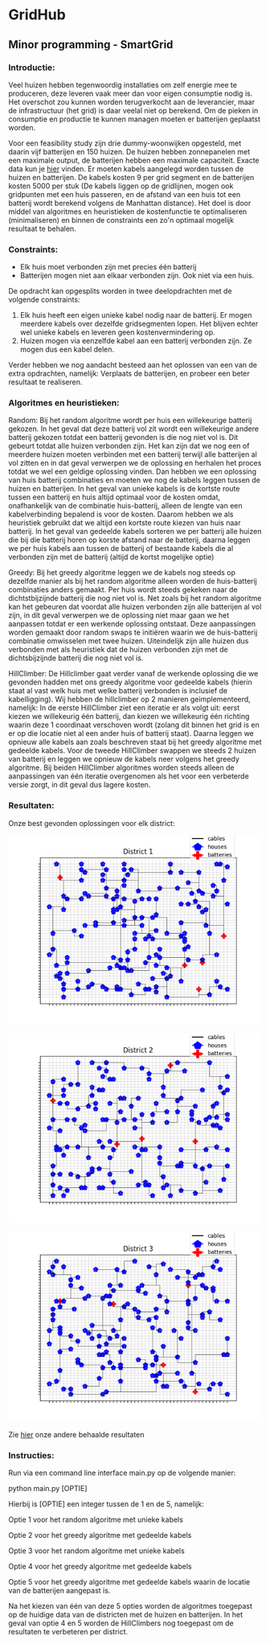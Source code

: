 # GridHub
## Minor programming - SmartGrid

### Introductie:
Veel huizen hebben tegenwoordig installaties om zelf energie mee te produceren, deze leveren vaak meer dan voor eigen consumptie nodig is.
Het overschot zou kunnen worden terugverkocht aan de leverancier, maar de infrastructuur (het grid) is daar veelal niet op berekend. Om de pieken in consumptie en productie te kunnen managen moeten er batterijen geplaatst worden.

Voor een feasibility study zijn drie dummy-woonwijken opgesteld, met daarin vijf batterijen en 150 huizen. De huizen hebben zonnepanelen met een maximale output, de batterijen hebben een maximale capaciteit. Exacte data kun je [hier](./data) vinden. Er moeten kabels aangelegd worden tussen de huizen en batterijen. De kabels kosten 9 per grid segment en de batterijen kosten 5000 per stuk (De kabels liggen op de gridlijnen, mogen ook gridpunten met een huis passeren, en de afstand van een huis tot een batterij wordt berekend volgens de Manhattan distance). Het doel is door middel van algoritmes en heuristieken de kostenfunctie te optimaliseren (minimaliseren) en binnen de constraints een zo'n optimaal mogelijk resultaat te behalen.

### Constraints:
- Elk huis moet verbonden zijn met precies één batterij
- Batterijen mogen niet aan elkaar verbonden zijn. Ook niet via een huis.

De opdracht kan opgesplits worden in twee deelopdrachten met de volgende constraints:
1) Elk huis heeft een eigen unieke kabel nodig naar de batterij. Er mogen meerdere kabels over dezelfde gridsegmenten lopen. Het blijven echter wel unieke kabels en leveren geen kostenvermindering op.
2) Huizen mogen via eenzelfde kabel aan een batterij verbonden zijn. Ze mogen dus een kabel delen.

Verder hebben we nog aandacht besteed aan het oplossen van een van de extra opdrachten, namelijk:
Verplaats de batterijen, en probeer een beter resultaat te realiseren.

### Algoritmes en heuristieken:

Random: Bij het random algoritme wordt per huis een willekeurige batterij gekozen. In het geval dat deze batterij vol zit wordt een willekeurige andere batterij gekozen totdat een batterij gevonden is die nog niet vol is. Dit gebeurt totdat alle huizen verbonden zijn.
Het kan zijn dat we nog een of meerdere huizen moeten verbinden met een batterij terwijl alle batterijen al vol zitten en in dat geval verwerpen we de oplossing en herhalen het proces totdat we wel een geldige oplossing vinden. Dan hebben we een oplossing van huis batterij combinaties en moeten we nog de kabels leggen tussen de huizen en batterijen. In het geval van unieke kabels is de kortste route tussen een batterij en huis altijd optimaal voor de kosten omdat, onafhankelijk van de combinatie huis-batterij, alleen de lengte van een kabelverbinding bepalend is voor de kosten. Daarom hebben we als heuristiek gebruikt dat we altijd een kortste route kiezen van huis naar batterij. In het geval van gedeelde kabels sorteren we per batterij alle huizen die bij die batterij horen op korste afstand naar de batterij, daarna leggen we per huis kabels aan tussen de batterij of bestaande kabels die al verbonden zijn met de batterij (altijd de kortst mogelijke optie)

Greedy: Bij het greedy algoritme leggen we de kabels nog steeds op dezelfde manier als bij het random algoritme alleen worden de huis-batterij combinaties anders gemaakt. Per huis wordt steeds gekeken naar de dichtstbijzijnde batterij die nog niet vol is.
Net zoals bij het random algoritme kan het gebeuren dat voordat alle huizen verbonden zijn alle batterijen al vol zijn, in dit geval verwerpen we de oplossing niet maar gaan we het aanpassen totdat er een werkende oplossing ontstaat. Deze aanpassingen worden gemaakt door random swaps te initiëren waarin we de huis-batterij combinatie omwisselen met twee huizen. Uiteindelijk zijn alle huizen dus verbonden met als heuristiek dat de huizen verbonden zijn met de dichtsbijzijnde batterij die nog niet vol is.

HillClimber:
De Hillclimber gaat verder vanaf de werkende oplossing die we gevonden hadden met ons greedy algoritme voor gedeelde kabels (hierin staat al vast welk huis met welke batterij verbonden is inclusief de kabelligging). Wij hebben de hillclimber op 2 manieren geimplementeerd, namelijk:
In de eerste HillClimber ziet een iteratie er als volgt uit: eerst kiezen we willekeurig één batterij, dan kiezen we willekeurig één richting waarin deze 1 coordinaat verschoven wordt (zolang dit binnen het grid is en er op die locatie niet al een ander huis of batterij staat). Daarna leggen we opnieuw alle kabels aan zoals beschreven staat bij het greedy algoritme met gedeelde kabels.
Voor de tweede HillClimber swappen we steeds 2 huizen van batterij en leggen we opnieuw de kabels neer volgens het greedy algoritme.
Bij beiden HillClimber algoritmes worden steeds alleen de aanpassingen van één iteratie overgenomen als het voor een verbeterde versie zorgt, in dit geval dus lagere kosten.

### Resultaten:
Onze best gevonden oplossingen voor elk district:

![District 1](https://github.com/githubMichiel/GridHub/blob/main/visualisations/districts/district_1_optimal_100000.png)

![District 2](https://github.com/githubMichiel/GridHub/blob/main/visualisations/districts/district_2_optimal_100000.png)

![District 3](https://github.com/githubMichiel/GridHub/blob/main/visualisations/districts/district_3_optimal_100000.png)


Zie [hier](https://github.com/githubMichiel/GridHub/tree/main/visualisations) onze andere behaalde resultaten

### Instructies:

Run via een command line interface main.py op de volgende manier:

python main.py [OPTIE]

Hierbij is [OPTIE] een integer tussen de 1 en de 5, namelijk: 
     
Optie 1 voor het random algoritme met unieke kabels
     
Optie 2 voor het greedy algoritme met gedeelde kabels
     
Optie 3 voor het random algoritme met unieke kabels
     
Optie 4 voor het greedy algoritme met gedeelde kabels
     
Optie 5 voor het greedy algoritme met gedeelde kabels waarin de locatie van de batterijen aangepast is.
     
Na het kiezen van één van deze 5 opties worden de algoritmes toegepast op de huidige data van de districten met de huizen en batterijen.
In het geval van optie 4 en 5 worden de HillClimbers nog toegepast om de resultaten te verbeteren per district.
